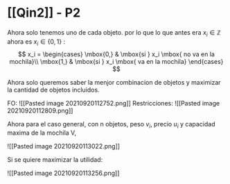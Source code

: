 # [[Qin2]] - P2
Ahora solo tenemos uno de cada objeto. por lo que lo que antes era $x_i \in \mathbb{Z}$ ahora es $x_i \in \{0, 1\}$ :
$$
 x_i = \begin{cases} \mbox{0,} & \mbox{si } x_i \mbox{ no va en la mochila}\\ \mbox{1,} & \mbox{si } x_i \mbox{ va en la mochila} \end{cases} 
$$

Ahora solo queremos saber la menjor combinacion de objetos y maximizar la cantidad de objetos incluidos.

FO:
![[Pasted image 20210920112752.png]]
Restricciones: 
![[Pasted image 20210920112809.png]]

Ahora para el caso general, con n objetos, peso $v_i$, precio $u_i$ y capacidad maxima de la mochila V,

![[Pasted image 20210920113022.png]]

Si se quiere maximizar la utilidad:

![[Pasted image 20210920113256.png]]
